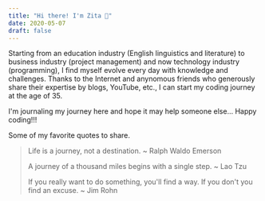 ```yaml
---
title: "Hi there! I'm Zita 💛"
date: 2020-05-07
draft: false
---
```


Starting from an education industry (English linguistics and literature) to business industry (project management) and now technology industry (programming), I find myself evolve every day with knowledge and challenges. Thanks to the Internet and anynomous friends who generously share their expertise by blogs, YouTube, etc., I can start my coding journey at the age of 35.

I'm journaling my journey here and hope it may help someone else... Happy coding!!!

Some of my favorite quotes to share.

> Life is a journey, not a destination. ~ Ralph Waldo Emerson
>
> A journey of a thousand miles begins with a single step. ~ Lao Tzu
>
> If you really want to do something, you'll find a way. If you don't you find an excuse. ~ Jim Rohn
